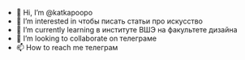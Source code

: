 - 👋 Hi, I’m @katkapoopo
- 👀 I’m interested in чтобы писать статьи про искусство
- 🌱 I’m currently learning в институте ВШЭ на факультете дизайна 
- 💞️ I’m looking to collaborate on телеграме 
- 📫 How to reach me телеграм

<!---
katkapoopo/katkapoopo is a ✨ special ✨ repository because its `README.md` (this file) appears on your GitHub profile.
You can click the Preview link to take a look at your changes.
--->
